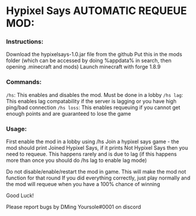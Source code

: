 # Hypixel Says AUTOMATIC REQUEUE MOD:

### Instructions:
Download the hypixelsays-1.0.jar file from the github
Put this in the mods folder (which can be accessed by doing %appdata% in search, then opening .minecraft and mods)
Launch minecraft with forge 1.8.9

### Commands:
`/hs`: This enables and disables the mod.  Must be done in a lobby 
`/hs lag`: This enables lag compatability if the server is lagging or you have high ping/bad connection
`/hs loss`: This enables requeuing if you cannot get enough points and are guaranteed to lose the game

### Usage:
First enable the mod in a lobby using /hs
Join a hypixel says game - the mod should print Joined Hypixel Says, if it prints Not Hypixel Says then you need to requeue.
This happens rarely and is due to lag (if this happens more than once you should do /hs lag to enable lag mode)

Do not disable/enable/restart the mod in game.  This will make the mod not function for that round
If you did everything correctly, just play normally and the mod will requeue when you have a 100% chance of winning

Good Luck!

Please report bugs by DMing Yoursole#0001 on discord 
